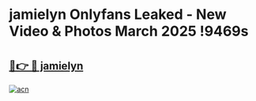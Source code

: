 # jamielyn Onlyfans Leaked - New Video & Photos March 2025 !9469s

# <h2><a href="https://vn6o0p.iuczelnia.edu.pl?title=jamielyn&ref=9469s">🔗👉 🔴 jamielyn</a></h2>

[![acn](https://github.com/user-attachments/assets/0f9c940e-d8b0-45ae-aac7-cd30a18b3e1c)](https://vn6o0p.iuczelnia.edu.pl?title=jamielyn&ref=9469s)

